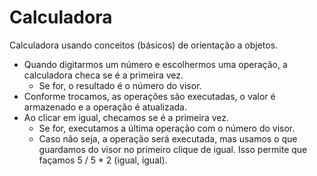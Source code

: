 # Calculadora
Calculadora usando conceitos (básicos) de orientação a objetos.

* Quando digitarmos um número e escolhermos uma operação, a calculadora checa se é a primeira vez. 
	* Se for, o resultado é o número do visor. 
* Conforme trocamos, as operações são executadas, o valor é armazenado e a operação é atualizada.
* Ao clicar em igual, checamos se é a primeira vez. 
	* Se for, executamos a última operação com o número do visor. 
	* Caso não seja, a operação será executada, mas usamos o que guardamos do visor no primeiro clique de igual. Isso permite que façamos 5 / 5 * 2 (igual, igual).
